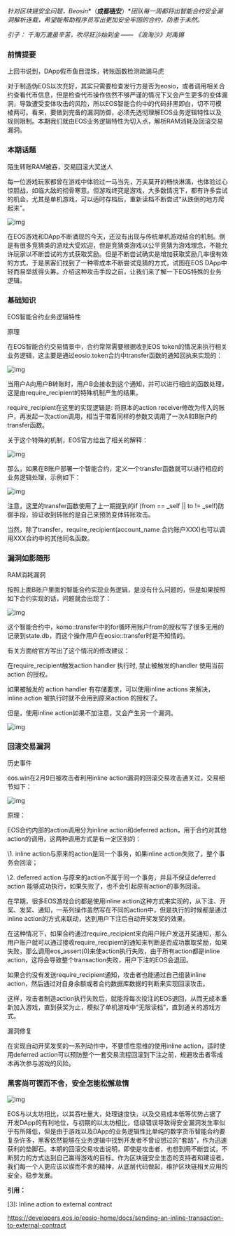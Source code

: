 *针对区块链安全问题，Beosin**（**成都链安**）**团队每一周都将出智能合约安全漏洞解析连载，希望能帮助程序员写出更加安全牢固的合约，防患于未然。*

 

*引子：* *千淘万漉虽辛苦，吹尽狂沙始到金 ——* *《浪淘沙》刘禹锡*

 

### **前情提要**

上回书说到，DApp假币鱼目混珠，转账函数检测疏漏马虎

 

对于制造伪EOS以次充好，其实只需要检查发行方是否为eosio，或者调用相关合约查看代币信息，但是检查代币操作依然不够严谨的情况下又会产生更多的变体漏洞，导致遭受变体攻击的风险，所以EOS智能合约中的代码非黑即白，切不可模棱两可。看来，要做到完备的漏洞防御，必须先透彻理解EOS业务逻辑特性以及规则限制。本期我们就由EOS业务逻辑特性为切入点，解析RAM消耗及回滚交易漏洞。

###  

### **本期话题**

陌生转账RAM被吞，交易回滚大奖送人

 

每一位游戏玩家都曾在游戏中体验过一马当先，万夫莫开的畅快淋漓，也体验过心惊胆战，如临大敌的彻骨寒意。但游戏终究是游戏，大多数情况下，都有许多尝试的机会，尤其是单机游戏，可以适时存档后，重新读档不断尝试“从跌倒的地方爬起来”。

![img](./img/18-1.png) 

在EOS游戏和DApp不断涌现的今天，还没有出现与传统单机游戏结合的机制。倒是有很多竞猜类的游戏大受欢迎，但是竞猜类游戏以公平竞猜为游戏理念，不能允许玩家以不断尝试的方式获取奖励。但是不断尝试确实是增加获取奖励几率很有效的方式，于是黑客们找到了一种零成本不断尝试竞猜的方式，试图在EOS DApp中轻而易举拔得头筹。介绍这种攻击手段之前，让我们来了解一下EOS特殊的业务逻辑。

 

### **基础知识**

EOS智能合约业务逻辑特性

 

原理

在EOS智能合约交易情景中，合约常常需要根据收到EOS token的情况来执行相关业务逻辑，这主要是通过eosio.token合约中transfer函数的通知回执来实现的：

![img](./img/18-2.png) 

当用户A向用户B转账时，用户B会接收到这个通知，并可以进行相应的函数处理，这是由require_recipient的特殊机制产生的结果。

 

require_recipient在这里的实现逻辑是: 将原本的action receiver修改为传入的账户，再发起一次action调用，相当于带着同样的参数又调用了一次A和B账户的transfer函数。

 

关于这个特殊的机制，EOS官方给出了相关的解释：

![img](./img/18-3.png) 

 

那么，如果在B账户部署一个智能合约，定义一个transfer函数就可以进行相应的业务逻辑处理，示例如下：

![img](./img/18-4.png) 

注意，这里的transfer函数使用了上一期提到的if (from == _self || to != _self)防御手段，验证收到转账的是自己来预防变体转账攻击。

 

当然，除了transfer，require_recipient(account_name 合约账户XXX)也可以调用XXX合约中的其他同名函数。

 

### **漏洞如影随形**

RAM消耗漏洞

 

按照上面B账户里面的智能合约实现业务逻辑，是没有什么问题的，但是如果按照如下合约实现的话，问题就会出现了：

![img](./img/18-5.png) 

这个智能合约中，komo::transfer中的for循环用账户from的授权写了很多无用的记录到state.db，而这个操作用户在eosio::transfer时是不知情的。

 

有关方面给官方写出了这个情况的修改建议：

 

在require_recipient触发action handler 执行时, 禁止被触发的handler 使用当前action 的授权。  

 

如果被触发的 action handler 有存储要求，可以使用inline actions 来解决， inline action 被执行时就不会用到原来action 的授权了。

 

但是，使用inline action如果不加注意，又会产生另一个漏洞。 

![img](./img/18-6.png) 

 

### **回滚交易漏洞**

 

历史事件

eos.win在2月9日被攻击者利用inline action漏洞的回滚交易攻击通关过，交易细节如下：

![img](./img/18-7.png) 

 

原理：

EOS合约内部的action调用分为inline action和deferred action，用于合约对其他action的调用，这两种调用方式是有一定区别的：

\1. inline action与原来的action是同一个事务，如果inline action失败了，整个事务会回滚；

\2. deferred action 与原来的action不属于同一个事务，并且不保证deferred action 能够成功执行，如果失败了，也不会引起原有action的事务回滚。

 

在早期，很多EOS游戏合约都是使用inline action这种方式来实现的，从下注、开奖、发奖、通知，一系列操作虽然写在不同的action中，但是执行的时候都是通过inline action的方式来联动，达到用户下注后自动开奖发奖的效果。

 

在这种情况下，如果合约通过require_recipient来向用户账户发送开奖通知，那么用户账户就可以通过接收require_recipient的通知来判断是否成功赢取奖励，如果失败，那么调用eos_assert(0)来使action执行失败，由于所有action都是inline action，这将会导致整个transaction失败，用户下注的EOS会退回。 

如果合约没有发送require_recipient通知，攻击者也能通过自己组装inline action，然后通过对自身余额或者合约数据库数据的判断来实现回滚攻击。

 

这样，攻击者制造action执行失败后，就能将每次投注的EOS退回，从而无成本重新加入游戏，直到获奖为止，模拟了单机游戏中“无限读档”，直到通关的游戏方式。

 

 

漏洞修复

在实现自动开奖发奖的一系列动作中，不要惯性思维的使用inline action，适时使用deferred action可以预防整个一套交易流程回滚到下注之前，规避攻击者零成本再次参与游戏的风险。

 

 

###  **黑客尚可锲而不舍，安全怎能松懈怠惰**

![img](./img/18-9.png) 

 

EOS与以太坊相比，以其吞吐量大，处理速度快，以及交易成本低等优势占据了开发DApp的有利地位，与初期的以太坊相比，低级错误导致得安全漏洞发生率似乎有所降低，但是由于游戏以及DApp的业务逻辑性比单纯的数字货币智能合约要复杂许多，黑客依然能够在业务逻辑中找到开发者不曾设想过的“套路”，作为迅速获利的垫脚石。本期的回滚交易攻击说明，即使是攻击者，也想到用不断尝试，不断努力的方式达到自己赢得游戏的目标。作为区块链安全生态的支持者和建设者，我们每一个人更应该以锲而不舍的精神，从底层代码做起，维护区块链相关应用的安全，稳步发展。

 

 

**引用：**

[1]: 警惕！EOS恶意合约可吞噬用户RAM漏洞分析<http://www.cocoachina.com/cms/wap.php?action=article&id=24425
[2]: https://eosflare.io/tx/e28fa9fbd6008edc1a66e01ea4e443265eb9bacce0b423351d178dcb6928de3b

[3]: Inline action to external contract 

<https://developers.eos.io/eosio-home/docs/sending-an-inline-transaction-to-external-contract> 

 